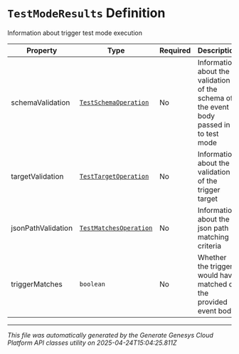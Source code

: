 # `TestModeResults` Definition

Information about trigger test mode execution

| Property | Type | Required | Description |
|----------|------|----------|-------------|
| schemaValidation | [`TestSchemaOperation`](testschemaoperation-definition.md) | No | Information about the validation of the schema of the event body passed in to test mode |
| targetValidation | [`TestTargetOperation`](testtargetoperation-definition.md) | No | Information about the validation of the trigger target |
| jsonPathValidation | [`TestMatchesOperation`](testmatchesoperation-definition.md) | No | Information about the json path matching criteria |
| triggerMatches | `boolean` | No | Whether the trigger would have matched on the provided event body |

---

*This file was automatically generated by the Generate Genesys Cloud Platform API classes utility on 2025-04-24T15:04:25.811Z*